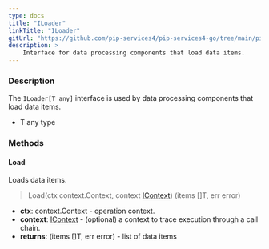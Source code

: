 ```yaml
---
type: docs
title: "ILoader"
linkTitle: "ILoader"
gitUrl: "https://github.com/pip-services4/pip-services4-go/tree/main/pip-services4-persistence-go"
description: >
    Interface for data processing components that load data items.
---
```


### Description

The `ILoader[T any]` interface is used by data processing components that load data items.

- T any type

### Methods

#### Load
Loads data items.

> Load(ctx context.Context, context [IContext](../../../components/context/icontext)) (items []T, err error)

- **ctx**: context.Context - operation context.
- **context**: [IContext](../../../components/context/icontext) - (optional) a context to trace execution through a call chain.
- **returns**: (items []T, err error) - list of data items


